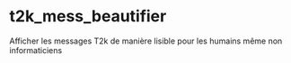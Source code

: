 # t2k_mess_beautifier
Afficher les messages T2k de manière lisible pour les humains même non informaticiens
